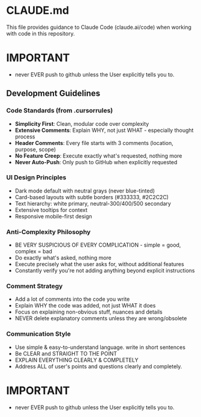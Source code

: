 # CLAUDE.md

This file provides guidance to Claude Code (claude.ai/code) when working with code in this repository.

# IMPORTANT
- never EVER push to github unless the User explicitly tells you to.

## Development Guidelines

### Code Standards (from .cursorrules)
- **Simplicity First**: Clean, modular code over complexity
- **Extensive Comments**: Explain WHY, not just WHAT - especially thought process
- **Header Comments**: Every file starts with 3 comments (location, purpose, scope)
- **No Feature Creep**: Execute exactly what's requested, nothing more
- **Never Auto-Push**: Only push to GitHub when explicitly requested

### UI Design Principles
- Dark mode default with neutral grays (never blue-tinted)
- Card-based layouts with subtle borders (#333333, #2C2C2C)
- Text hierarchy: white primary, neutral-300/400/500 secondary
- Extensive tooltips for context
- Responsive mobile-first design

### Anti-Complexity Philosophy
- BE VERY SUSPICIOUS OF EVERY COMPLICATION - simple = good, complex = bad
- Do exactly what's asked, nothing more
- Execute precisely what the user asks for, without additional features
- Constantly verify you're not adding anything beyond explicit instructions

### Comment Strategy
- Add a lot of comments into the code you write
- Explain WHY the code was added, not just WHAT it does
- Focus on explaining non-obvious stuff, nuances and details
- NEVER delete explanatory comments unless they are wrong/obsolete

### Communication Style
- Use simple & easy-to-understand language. write in short sentences
- Be CLEAR and STRAIGHT TO THE POINT
- EXPLAIN EVERYTHING CLEARLY & COMPLETELY
- Address ALL of user's points and questions clearly and completely.

# IMPORTANT
- never EVER push to github unless the User explicitly tells you to.